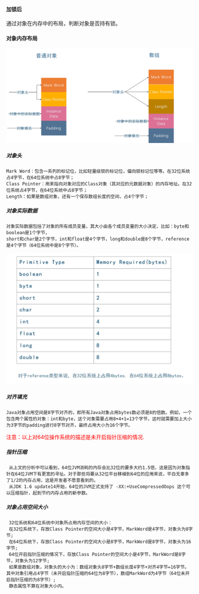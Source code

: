 #### 加锁后
通过对象在内存中的布局，判断对象是否持有锁。
#### 对象内存布局
![对象布局](juc2.jpg)
##### 对象头
    Mark Word：包含一系列的标记位，比如轻量级锁的标记位，偏向锁标记位等等。在32位系统占4字节，在64位系统中占8字节；
    Class Pointer：用来指向对象对应的Class对象（其对应的元数据对象）的内存地址。在32位系统占4字节，在64位系统中占8字节；
    Length：如果是数组对象，还有一个保存数组长度的空间，占4个字节；
##### 对象实际数据
    对象实际数据包括了对象的所有成员变量，其大小由各个成员变量的大小决定，比如：byte和boolean是1个字节，
    short和char是2个字节，int和float是4个字节，long和double是8个字节，reference是4个字节（64位系统中是8个字节）。
![对象实际数据](juc-structure.jpg)    
##### 对齐填充
    Java对象占用空间是8字节对齐的，即所有Java对象占用bytes数必须是8的倍数。例如，一个包含两个属性的对象：int和byte，这个对象需要占用8+4+1=13个字节，这时就需要加上大小为3字节的padding进行8字节对齐，最终占用大小为16个字节。

<div style="color:red;">注意：以上对64位操作系统的描述是未开启指针压缩的情况.</div>  

##### 指针压缩
     从上文的分析中可以看到，64位JVM消耗的内存会比32位的要多大约1.5倍，这是因为对象指针在64位JVM下有更宽的寻址。对于那些将要从32位平台移植到64位的应用来说，平白无辜多了1/2的内存占用，这是开发者不愿意看到的。
     从JDK 1.6 update14开始，64位的JVM正式支持了 -XX:+UseCompressedOops 这个可以压缩指针，起到节约内存占用的新参数。
     
##### 对象占用空间大小
     32位系统和64位系统中对象所占用内存空间的大小：
     在32位系统下，存放Class Pointer的空间大小是4字节，MarkWord是4字节，对象头为8字节;
     在64位系统下，存放Class Pointer的空间大小是8字节，MarkWord是8字节，对象头为16字节;
     64位开启指针压缩的情况下，存放Class Pointer的空间大小是4字节，MarkWord是8字节，对象头为12字节;
     如果是数组对象，对象头的大小为：数组对象头8字节+数组长度4字节+对齐4字节=16字节。其中对象引用占4字节（未开启指针压缩的64位为8字节），数组MarkWord为4字节（64位未开启指针压缩的为8字节）;
     静态属性不算在对象大小内。